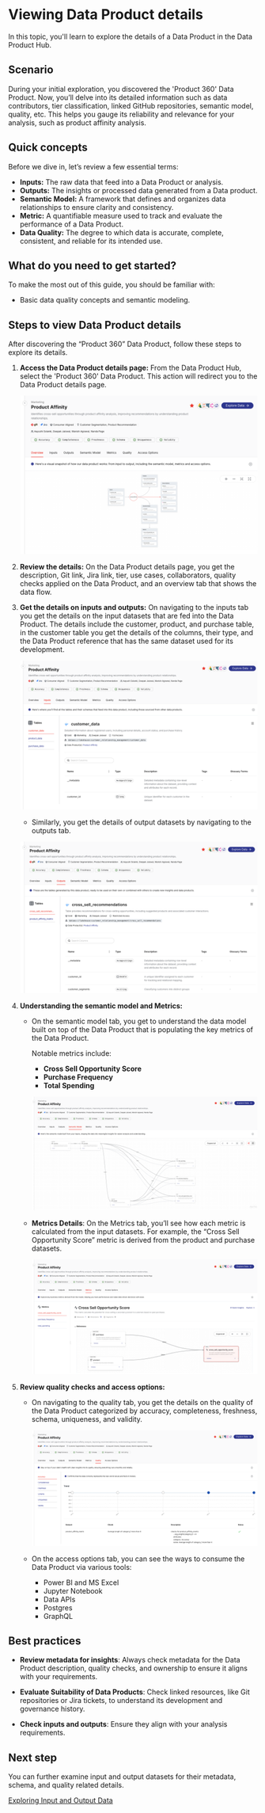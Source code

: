 # Viewing Data Product details

In this topic, you'll learn to explore the details of a Data Product in the Data Product Hub.

## Scenario

During your initial exploration, you discovered the 'Product 360' Data Product. Now, you’ll delve into its detailed information such as data contributors, tier classification, linked GitHub repositories, semantic model, quality, etc. This helps you gauge its reliability and relevance for your analysis, such as product affinity analysis.

## Quick concepts

Before we dive in, let’s review a few essential terms:

- **Inputs:** The raw data that feed into a Data Product or analysis.
- **Outputs:** The insights or processed data generated from a Data product.
- **Semantic Model:** A framework that defines and organizes data relationships to ensure clarity and consistency.
- **Metric:** A quantifiable measure used to track and evaluate the performance of a Data Product.
- **Data Quality:** The degree to which data is accurate, complete, consistent, and reliable for its intended use.

## What do you need to get started?

To make the most out of this guide, you should be familiar with:

- Basic data quality concepts and semantic modeling.

## Steps to view Data Product details

After discovering the “Product 360” Data Product, follow these steps to explore its details.

1. **Access the Data Product details page:** From the Data Product Hub, select the 'Product 360' Data Product. This action will redirect you to the Data Product details page.
    
    ![view_access.png](/learn/dp_consumer_learn_track/view_dp_info/view_access.png)
    
2. **Review the details:** On the Data Product details page, you get the description, Git link, Jira link, tier, use cases, collaborators, quality checks applied on the Data Product, and an overview tab that shows the data flow.

3. **Get the details on inputs and outputs:** On navigating to the inputs tab you get the details on the input datasets that are fed into the Data Product. The details include the customer, product, and purchase table, in the customer table you get the details of the columns, their type, and the Data Product reference that has the same dataset used for its development.
    
    ![view_input.png](/learn/dp_consumer_learn_track/view_dp_info/view_input.png)
    
    - Similarly, you get the details of output datasets by navigating to the outputs tab.
    
    ![view_output.png](/learn/dp_consumer_learn_track/view_dp_info/view_output.png)
    
4. **Understanding the semantic model and Metrics:**
    - On the semantic model tab, you get to understand the data model built on top of the Data Product that is populating the key metrics of the Data Product.
        
        Notable metrics include:
        
        - **Cross Sell Opportunity Score**
        - **Purchase Frequency**
        - **Total Spending**
        
        ![view_model.png](/learn/dp_consumer_learn_track/view_dp_info/view_model.png)
        
    - **Metrics Details**: On the Metrics tab, you’ll see how each metric is calculated from the input datasets. For example, the “Cross Sell Opportunity Score” metric is derived from the product and purchase datasets.
        
        ![view_metrics.png](/learn/dp_consumer_learn_track/view_dp_info/view_metrics.png)
        
5. **Review quality checks and access options:** 
    - On navigating to the quality tab, you get the details on the quality of the Data Product categorized by accuracy, completeness, freshness, schema, uniqueness, and validity.
        
        ![view_quality.png](/learn/dp_consumer_learn_track/view_dp_info/view_quality.png)
        
    - On the access options tab, you can see the ways to consume the Data Product via various tools:
        - Power BI and MS Excel
        - Jupyter Notebook
        - Data APIs
        - Postgres
        - GraphQL

## Best practices

- **Review metadata for insights**: Always check metadata for the Data Product description, quality checks, and ownership to ensure it aligns with your requirements.

- **Evaluate Suitability of Data Products**: Check linked resources, like Git repositories or Jira tickets, to understand its development and governance history.

- **Check inputs and outputs**: Ensure they align with your analysis requirements.


## Next step

You can further examine input and output datasets for their metadata, schema, and quality related details.

[Exploring Input and Output Data](/learn/dp_consumer_learn_track/eval_io_datasets/)